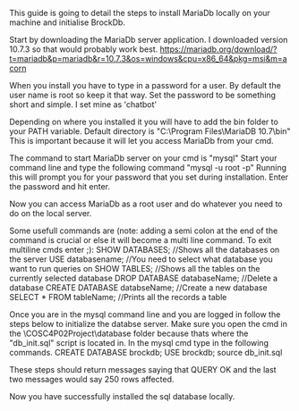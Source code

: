 This guide is going to detail the steps to install MariaDb locally on your machine and initialise BrockDb.

Start by downloading the MariaDb server application. I downloaded version 10.7.3 so that would probably work best. 
https://mariadb.org/download/?t=mariadb&p=mariadb&r=10.7.3&os=windows&cpu=x86_64&pkg=msi&m=acorn

When you install you have to type in a password for a user. By default the user name is root so keep it that way.
Set the password to be something short and simple. I set mine as 'chatbot'

Depending on where you installed it you will have to add the bin folder to your PATH variable. 
Default directory is "C:\Program Files\MariaDB 10.7\bin"
This is important because it will let you access MariaDb from your cmd. 

The command to start MariaDb server on your cmd is "mysql"
Start your command line and type the following command
"mysql -u root -p" 
Running this will prompt you for your password that you set during installation. Enter the password and hit enter. 

Now you can access MariaDb as a root user and do whatever you need to do on the local server. 

Some usefull commands are (note: adding a semi colon at the end of the command is crucial or else it will become a multi line command. To exit multiline cmds enter ;):
SHOW DATABASES; //Shows all the databases on the server
USE databasename; //You need to select what database you want to run queries on 
SHOW TABLES; //Shows all the tables on the currently selected database
DROP DATABASE databaseName; //Delete a database
CREATE DATABASE databseName; //Create a new database 
SELECT * FROM tableName; //Prints all the records a table

Once you are in the mysql command line and you are logged in follow the steps below to initialize the databse server.
Make sure you open the cmd in the \COSC4P02Project\database folder because thats where the "db_init.sql" script is located in. 
In the mysql cmd type in the following commands. 
    CREATE DATABASE brockdb;
    USE brockdb;
    source db_init.sql

These steps should return messages saying that QUERY OK and the last two messages would say 250 rows affected.

Now you have successfully installed the sql database locally. 